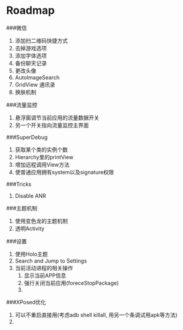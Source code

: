 Roadmap
====
###微信
1. 添加扫二维码快捷方式
2. 去掉游戏选项
3. 添加字体选项
4. 备份聊天记录
5. 更改头像
6. AutoImageSearch
7. GridView 通讯录
8. 换肤机制

###流量监控
1. 悬浮窗调节当前应用的流量数据开关
2. 另一个开关指向流量监控主界面

###SuperDebug
1. 获取某个类的实例个数
2. Hierarchy里的printView
3. 增加远程调用View方法
4. 使普通应用拥有system以及signature权限

###Tricks
1. Disable ANR

###主题机制
1. 使用变色龙的主题机制
2. 透明Activity

###设置
1. 使用Holo主题
2. Search and Jump to Settings
3. 当前活动进程的相关操作
    1. 显示当前APP信息
    2. 强行关闭当前应用(foreceStopPackage)
    3. 

###XPosed优化
1. 可以不重启直接用(考虑adb shell killall, 用另一个条调试用apk等方法)
2.  
